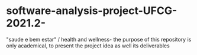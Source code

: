 # software-analysis-project-UFCG-2021.2-
"saude e bem estar" / health and wellness-
the purpose of this repository is only academical, to present the project idea as well its deliverables
